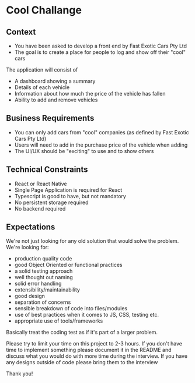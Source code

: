 # Cool Challange

## Context
* You have been asked to develop a front end by Fast Exotic Cars Pty Ltd
* The goal is to create a place for people to log and show off their "cool" cars

The application will consist of
* A dashboard showing a summary
* Details of each vehicle
* Information about how much the price of the vehicle has fallen
* Ability to add and remove vehicles

## Business Requirements
* You can only add cars from "cool" companies (as defined by Fast Exotic Cars Pty Ltd)
* Users will need to add in the purchase price of the vehicle when adding
* The UI/UX should be "exciting" to use and to show others

## Technical Constraints
* React or React Native
* Single Page Application is required for React
* Typescript is good to have, but not mandatory
* No persistent storage required
* No backend required

## Expectations

We're not just looking for any old solution that would solve the problem. We're looking for:

* production quality code
* good Object Oriented or functional practices
* a solid testing approach
* well thought out naming
* solid error handling
* extensibility/maintainability
* good design
* separation of concerns
* sensible breakdown of code into files/modules
* use of best practices when it comes to JS, CSS, testing etc.
* appropriate use of tools/frameworks

Basically treat the coding test as if it's part of a larger problem.

Please try to limit your time on this project to 2-3 hours.
If you don't have time to implement something please document it in the README and discuss what you would do with more time during the interview.
If you have any designs outside of code please bring them to the interview

Thank you!
